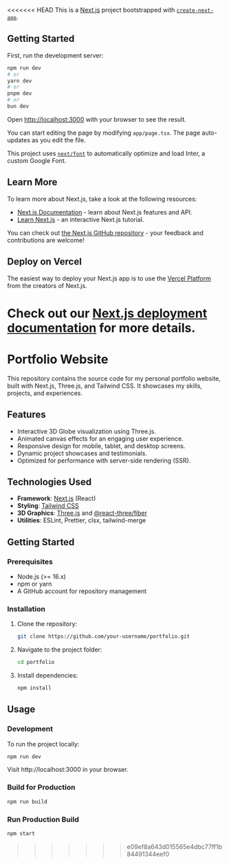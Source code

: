 <<<<<<< HEAD
This is a [Next.js](https://nextjs.org/) project bootstrapped with [`create-next-app`](https://github.com/vercel/next.js/tree/canary/packages/create-next-app).

## Getting Started

First, run the development server:

```bash
npm run dev
# or
yarn dev
# or
pnpm dev
# or
bun dev
```

Open [http://localhost:3000](http://localhost:3000) with your browser to see the result.

You can start editing the page by modifying `app/page.tsx`. The page auto-updates as you edit the file.

This project uses [`next/font`](https://nextjs.org/docs/basic-features/font-optimization) to automatically optimize and load Inter, a custom Google Font.

## Learn More

To learn more about Next.js, take a look at the following resources:

- [Next.js Documentation](https://nextjs.org/docs) - learn about Next.js features and API.
- [Learn Next.js](https://nextjs.org/learn) - an interactive Next.js tutorial.

You can check out [the Next.js GitHub repository](https://github.com/vercel/next.js/) - your feedback and contributions are welcome!

## Deploy on Vercel

The easiest way to deploy your Next.js app is to use the [Vercel Platform](https://vercel.com/new?utm_medium=default-template&filter=next.js&utm_source=create-next-app&utm_campaign=create-next-app-readme) from the creators of Next.js.

Check out our [Next.js deployment documentation](https://nextjs.org/docs/deployment) for more details.
=======
# **Portfolio Website**

This repository contains the source code for my personal portfolio website, built with Next.js, Three.js, and Tailwind CSS. It showcases my skills, projects, and experiences.

## **Features**

- Interactive 3D Globe visualization using Three.js.
- Animated canvas effects for an engaging user experience.
- Responsive design for mobile, tablet, and desktop screens.
- Dynamic project showcases and testimonials.
- Optimized for performance with server-side rendering (SSR).

## **Technologies Used**

- **Framework**: [Next.js](https://nextjs.org/) (React)
- **Styling**: [Tailwind CSS](https://tailwindcss.com/)
- **3D Graphics**: [Three.js](https://threejs.org/) and [@react-three/fiber](https://docs.pmnd.rs/react-three-fiber/getting-started/introduction)
- **Utilities**: ESLint, Prettier, clsx, tailwind-merge


## **Getting Started**

### **Prerequisites**

- Node.js (>= 16.x)
- npm or yarn
- A GitHub account for repository management

### **Installation**

1. Clone the repository:
   ```bash
   git clone https://github.com/your-username/portfolio.git
2. Navigate to the project folder:
   ```bash
   cd portfolio

3. Install dependencies:
   ```bash
   npm install

## **Usage**

### **Development**
To run the project locally:
  ```bash
npm run dev
```
Visit http://localhost:3000 in your browser.

### **Build for Production**
  ```bash
npm run build
```

### **Run Production Build**
  ```bash
npm start
```








>>>>>>> e09ef8a643d015565e4dbc77ff1b84491344eef0
